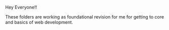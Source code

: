 Hey Everyone!!

These folders are working as foundational revision for me for getting to core and basics of web development.
 
 
